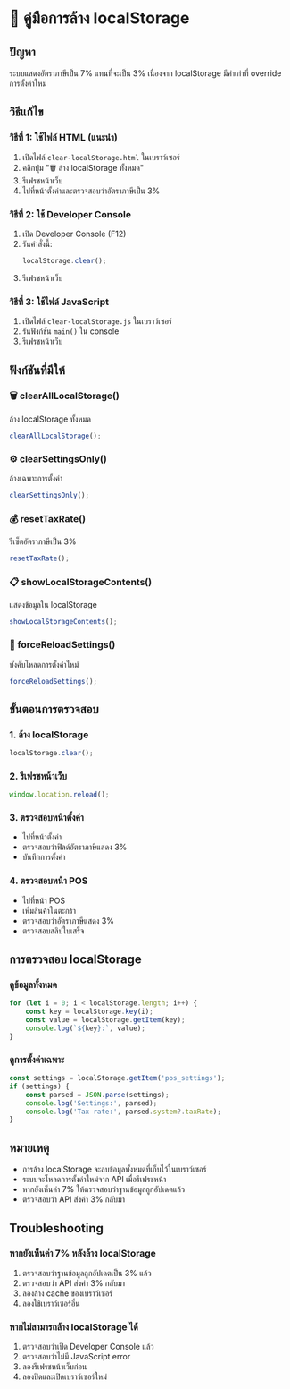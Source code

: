 # 🧹 คู่มือการล้าง localStorage

## ปัญหา
ระบบแสดงอัตราภาษีเป็น 7% แทนที่จะเป็น 3% เนื่องจาก localStorage มีค่าเก่าที่ override การตั้งค่าใหม่

## วิธีแก้ไข

### วิธีที่ 1: ใช้ไฟล์ HTML (แนะนำ)
1. เปิดไฟล์ `clear-localStorage.html` ในเบราว์เซอร์
2. คลิกปุ่ม "🗑️ ล้าง localStorage ทั้งหมด"
3. รีเฟรชหน้าเว็บ
4. ไปที่หน้าตั้งค่าและตรวจสอบว่าอัตราภาษีเป็น 3%

### วิธีที่ 2: ใช้ Developer Console
1. เปิด Developer Console (F12)
2. รันคำสั่งนี้:
   ```javascript
   localStorage.clear();
   ```
3. รีเฟรชหน้าเว็บ

### วิธีที่ 3: ใช้ไฟล์ JavaScript
1. เปิดไฟล์ `clear-localStorage.js` ในเบราว์เซอร์
2. รันฟังก์ชัน `main()` ใน console
3. รีเฟรชหน้าเว็บ

## ฟังก์ชันที่มีให้

### 🗑️ clearAllLocalStorage()
ล้าง localStorage ทั้งหมด
```javascript
clearAllLocalStorage();
```

### ⚙️ clearSettingsOnly()
ล้างเฉพาะการตั้งค่า
```javascript
clearSettingsOnly();
```

### 💰 resetTaxRate()
รีเซ็ตอัตราภาษีเป็น 3%
```javascript
resetTaxRate();
```

### 📋 showLocalStorageContents()
แสดงข้อมูลใน localStorage
```javascript
showLocalStorageContents();
```

### 🔄 forceReloadSettings()
บังคับโหลดการตั้งค่าใหม่
```javascript
forceReloadSettings();
```

## ขั้นตอนการตรวจสอบ

### 1. ล้าง localStorage
```javascript
localStorage.clear();
```

### 2. รีเฟรชหน้าเว็บ
```javascript
window.location.reload();
```

### 3. ตรวจสอบหน้าตั้งค่า
- ไปที่หน้าตั้งค่า
- ตรวจสอบว่าฟิลด์อัตราภาษีแสดง 3%
- บันทึกการตั้งค่า

### 4. ตรวจสอบหน้า POS
- ไปที่หน้า POS
- เพิ่มสินค้าในตะกร้า
- ตรวจสอบว่าอัตราภาษีแสดง 3%
- ตรวจสอบสลิปใบเสร็จ

## การตรวจสอบ localStorage

### ดูข้อมูลทั้งหมด
```javascript
for (let i = 0; i < localStorage.length; i++) {
    const key = localStorage.key(i);
    const value = localStorage.getItem(key);
    console.log(`${key}:`, value);
}
```

### ดูการตั้งค่าเฉพาะ
```javascript
const settings = localStorage.getItem('pos_settings');
if (settings) {
    const parsed = JSON.parse(settings);
    console.log('Settings:', parsed);
    console.log('Tax rate:', parsed.system?.taxRate);
}
```

## หมายเหตุ

- การล้าง localStorage จะลบข้อมูลทั้งหมดที่เก็บไว้ในเบราว์เซอร์
- ระบบจะโหลดการตั้งค่าใหม่จาก API เมื่อรีเฟรชหน้า
- หากยังเห็นค่า 7% ให้ตรวจสอบว่าฐานข้อมูลถูกอัปเดตแล้ว
- ตรวจสอบว่า API ส่งค่า 3% กลับมา

## Troubleshooting

### หากยังเห็นค่า 7% หลังล้าง localStorage
1. ตรวจสอบว่าฐานข้อมูลถูกอัปเดตเป็น 3% แล้ว
2. ตรวจสอบว่า API ส่งค่า 3% กลับมา
3. ลองล้าง cache ของเบราว์เซอร์
4. ลองใช้เบราว์เซอร์อื่น

### หากไม่สามารถล้าง localStorage ได้
1. ตรวจสอบว่าเปิด Developer Console แล้ว
2. ตรวจสอบว่าไม่มี JavaScript error
3. ลองรีเฟรชหน้าเว็บก่อน
4. ลองปิดและเปิดเบราว์เซอร์ใหม่
